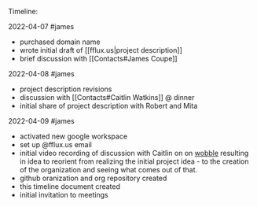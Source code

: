 Timeline:

2022-04-07 #james
- purchased domain name
- wrote initial draft of [[fflux.us|project description]]
- brief discussion with [[Contacts#James Coupe]]

2022-04-08 #james
- project description revisions
- discussion with [[Contacts#Caitlin Watkins]] @ dinner
- initial share of project description with Robert and Mita

2022-04-09 #james
- activated new google workspace 
- set up @fflux.us email
- initial video recording of discussion with Caitlin on on [wobble](https://youtu.be/wFOjesiXP7s) resulting in idea to reorient from realizing the initial project idea - to the creation of the organization and seeing what comes out of that.
- github oranization and org repository created
- this timeline document created
- initial invitation to meetings
